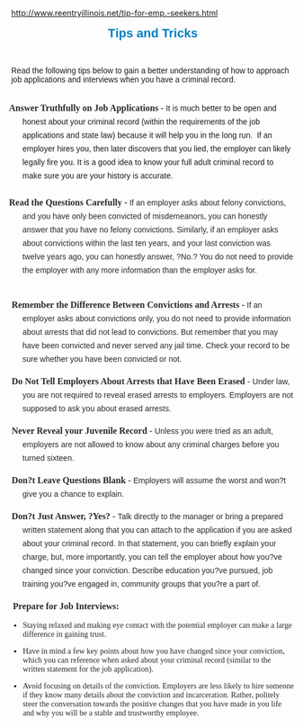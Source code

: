 http://www.reentryillinois.net/tip-for-emp.-seekers.html
<P style="TEXT-ALIGN: center"><SPAN><SPAN style="FONT-FAMILY: Arial,Helvetica,sans-serif; COLOR: rgb(0,128,192)"><SPAN style="FONT-SIZE: 22px; FONT-WEIGHT: bold; LINE-HEIGHT: 27px">Tips and Tricks</SPAN></SPAN></SPAN><BR></P>
<P></P>
<P style="TEXT-ALIGN: left"><BR></P>
<P></P>
<P></P>
<P><SPAN class=WEBON_FONT style="FONT-FAMILY: Arial,Helvetica,Sans-serif"><SPAN class=WEBON_SIZE style="FONT-SIZE: 14px">Read the following tips below to gain a better understanding of how to approach job applications and interviews when you have a criminal record.</SPAN></SPAN><BR><BR></P>
<P></P>
<P class=MsoNormal style="MARGIN: 0in 0in 0pt 15pt; LINE-HEIGHT: 18pt; TEXT-INDENT: -0.25in"><SPAN style="FONT-SIZE: 10pt; FONT-FAMILY: Symbol; COLOR: rgb(41,41,41)"><SPAN><SPAN style="FONT: 7pt 'Times New Roman'"><SPAN title="" style="FONT-WEIGHT: bold"><SPAN style="FONT-SIZE: 16px; FONT-FAMILY: 'Trebuchet MS'">A</SPAN></SPAN></SPAN></SPAN></SPAN><SPAN style="FONT-FAMILY: 'Trebuchet MS'; COLOR: rgb(41,41,41)"><SPAN title="" style="FONT-WEIGHT: bold"><SPAN style="FONT-SIZE: 16px">nswer Truthfully on Job Applications</SPAN></SPAN></SPAN><SPAN style="FONT-SIZE: 16px"><SPAN title="" style="FONT-WEIGHT: bold"><SPAN style="FONT-FAMILY: 'Trebuchet MS'; COLOR: rgb(41,41,41)"> -</SPAN></SPAN><SPAN style="FONT-FAMILY: 'Trebuchet MS'; COLOR: rgb(41,41,41)"> </SPAN></SPAN><SPAN class=WEBON_SIZE style="FONT-SIZE: 14px"><SPAN class=WEBON_FONT style="FONT-FAMILY: Arial,Helvetica,Sans-serif">It is much better to be open and honest about your criminal record (within the requirements of the job applications and state law) because it will help you in the long run. </SPAN></SPAN><SPAN><SPAN class=WEBON_SIZE style="FONT-SIZE: 14px"><SPAN class=WEBON_FONT style="FONT-FAMILY: Arial,Helvetica,Sans-serif">&nbsp;</SPAN></SPAN></SPAN><SPAN class=WEBON_SIZE style="FONT-SIZE: 14px"><SPAN class=WEBON_FONT style="FONT-FAMILY: Arial,Helvetica,Sans-serif">If an employer hires you, then later discovers that you lied, the employer can likely legally fire you. It is a good idea to know your full adult criminal record to make sure you are your history is accurate</SPAN></SPAN><SPAN style="FONT-SIZE: 16px"><SPAN style="FONT-FAMILY: 'Trebuchet MS'; COLOR: rgb(41,41,41)"><SPAN><SPAN class=WEBON_SIZE style="FONT-SIZE: 14px"><SPAN class=WEBON_FONT style="FONT-FAMILY: Arial,Helvetica,Sans-serif">. &nbsp; <BR></SPAN></SPAN></SPAN></SPAN></SPAN></P>
<P class=MsoNormal style="MARGIN: 0in 0in 0pt 15pt; LINE-HEIGHT: 18pt; TEXT-INDENT: -0.25in"><SPAN style="FONT-SIZE: 16px"><SPAN style="FONT-FAMILY: 'Trebuchet MS'; COLOR: rgb(41,41,41)"><SPAN><SPAN class=WEBON_SIZE style="FONT-SIZE: 14px"><SPAN class=WEBON_FONT style="FONT-FAMILY: Arial,Helvetica,Sans-serif"><BR></SPAN></SPAN></SPAN></SPAN></SPAN></P>
<P class=MsoNormal style="MARGIN: 0in 0in 0pt 15pt; LINE-HEIGHT: 18pt; TEXT-INDENT: -0.25in"><SPAN style="FONT-SIZE: 16px"><SPAN title="" style="FONT-WEIGHT: bold"><SPAN style="FONT-FAMILY: 'Trebuchet MS'; COLOR: rgb(41,41,41)">Read the Questions Carefully -</SPAN></SPAN><SPAN style="FONT-FAMILY: 'Trebuchet MS'; COLOR: rgb(41,41,41)"> <SPAN><SPAN class=WEBON_SIZE style="FONT-SIZE: 14px"><SPAN class=WEBON_FONT style="FONT-FAMILY: Arial,Helvetica,Sans-serif">If an employer asks about felony convictions, and you have only been convicted of misdemeanors, you can honestly answer that you have no felony convictions. Similarly, if an employer asks about convictions within the last ten years, and your last conviction was twelve years ago, you can honestly answer, ?No.? You do not need to provide the employer with any more information than the employer asks for.</SPAN></SPAN></SPAN></SPAN></SPAN></P>
<P class=MsoNormal style="MARGIN: 0in 0in 0pt 15pt; LINE-HEIGHT: 18pt; TEXT-INDENT: -0.25in"><BR></P>
<P></P>
<P class=MsoNormal style="MARGIN: 0in 0in 12pt 15pt; LINE-HEIGHT: 18pt; TEXT-INDENT: -0.25in"><SPAN style="FONT-SIZE: 10pt; FONT-FAMILY: Symbol; COLOR: rgb(41,41,41)"><SPAN><SPAN style="FONT: 7pt 'Times New Roman'">&nbsp;&nbsp;</SPAN></SPAN></SPAN><SPAN style="FONT-SIZE: 16px"><SPAN title="" style="FONT-WEIGHT: bold"><SPAN style="FONT-FAMILY: 'Trebuchet MS'; COLOR: rgb(41,41,41)">Remember the Difference Between Convictions and Arrests -</SPAN></SPAN><SPAN style="FONT-FAMILY: 'Trebuchet MS'; COLOR: rgb(41,41,41)"> <SPAN><SPAN class=WEBON_SIZE style="FONT-SIZE: 14px"><SPAN class=WEBON_FONT style="FONT-FAMILY: Arial,Helvetica,Sans-serif">If an employer asks about convictions only, you do not need to provide information about arrests that did not lead to convictions. But remember that you may have been convicted and never served any jail time. Check your record to be sure whether you have been convicted or not.</SPAN> </SPAN></SPAN></SPAN></SPAN></P>
<P></P>
<P class=MsoNormal style="MARGIN: 0in 0in 12pt 15pt; LINE-HEIGHT: 18pt; TEXT-INDENT: -0.25in"><SPAN style="FONT-SIZE: 10pt; FONT-FAMILY: Symbol; COLOR: rgb(41,41,41)"><SPAN><SPAN style="FONT: 7pt 'Times New Roman'">&nbsp;&nbsp;</SPAN></SPAN></SPAN><SPAN style="FONT-SIZE: 16px"><SPAN title="" style="FONT-WEIGHT: bold"><SPAN style="FONT-FAMILY: 'Trebuchet MS'; COLOR: rgb(41,41,41)">Do Not Tell Employers About Arrests that Have Been Erased</SPAN></SPAN><SPAN style="FONT-FAMILY: 'Trebuchet MS'; COLOR: rgb(41,41,41)"> - <SPAN><SPAN class=WEBON_SIZE style="FONT-SIZE: 14px"><SPAN class=WEBON_FONT style="FONT-FAMILY: Arial,Helvetica,Sans-serif">Under law, you are not required to reveal erased arrests to employers. Employers are not supposed to ask you about erased arrests.</SPAN></SPAN></SPAN></SPAN></SPAN></P>
<P></P>
<P class=MsoNormal style="MARGIN: 0in 0in 12pt 15pt; LINE-HEIGHT: 18pt; TEXT-INDENT: -0.25in"><SPAN style="FONT-SIZE: 10pt; FONT-FAMILY: Symbol; COLOR: rgb(41,41,41)"><SPAN><SPAN style="FONT: 7pt 'Times New Roman'">&nbsp;&nbsp;</SPAN></SPAN></SPAN><SPAN style="FONT-SIZE: 16px"><SPAN title="" style="FONT-WEIGHT: bold"><SPAN style="FONT-FAMILY: 'Trebuchet MS'; COLOR: rgb(41,41,41)">Never Reveal your Juvenile Record</SPAN></SPAN><SPAN style="FONT-FAMILY: 'Trebuchet MS'; COLOR: rgb(41,41,41)"> - <SPAN><SPAN class=WEBON_SIZE style="FONT-SIZE: 14px"><SPAN class=WEBON_FONT style="FONT-FAMILY: Arial,Helvetica,Sans-serif">Unless you were tried as an adult, employers are not allowed to know about any criminal charges before you turned sixteen.</SPAN></SPAN></SPAN></SPAN></SPAN></P>
<P></P>
<P class=MsoNormal style="MARGIN: 0in 0in 12pt 15pt; LINE-HEIGHT: 18pt; TEXT-INDENT: -0.25in"><SPAN style="FONT-SIZE: 10pt; FONT-FAMILY: Symbol; COLOR: rgb(41,41,41)"><SPAN><SPAN style="FONT: 7pt 'Times New Roman'">&nbsp;&nbsp;</SPAN></SPAN></SPAN><SPAN style="FONT-SIZE: 16px"><SPAN title="" style="FONT-WEIGHT: bold"><SPAN style="FONT-FAMILY: 'Trebuchet MS'; COLOR: rgb(41,41,41)">Don?t Leave Questions Blank</SPAN></SPAN><SPAN style="FONT-FAMILY: 'Trebuchet MS'; COLOR: rgb(41,41,41)"> - <SPAN><SPAN class=WEBON_SIZE style="FONT-SIZE: 14px"><SPAN class=WEBON_FONT style="FONT-FAMILY: Arial,Helvetica,Sans-serif">Employers will assume the worst and won?t give you a chance to explain.</SPAN></SPAN></SPAN></SPAN></SPAN></P>
<P></P>
<P class=MsoNormal style="MARGIN: 0in 0in 12pt 15pt; LINE-HEIGHT: 18pt; TEXT-INDENT: -0.25in"><SPAN style="FONT-SIZE: 10pt; FONT-FAMILY: Symbol; COLOR: rgb(41,41,41)"><SPAN><SPAN style="FONT: 7pt 'Times New Roman'">&nbsp;&nbsp;</SPAN></SPAN></SPAN><SPAN style="FONT-SIZE: 16px"><SPAN title="" style="FONT-WEIGHT: bold"><SPAN style="FONT-FAMILY: 'Trebuchet MS'; COLOR: rgb(41,41,41)">Don?t Just Answer, ?Yes?</SPAN></SPAN><SPAN style="FONT-FAMILY: 'Trebuchet MS'; COLOR: rgb(41,41,41)"> - <SPAN><SPAN class=WEBON_SIZE style="FONT-SIZE: 14px"><SPAN class=WEBON_FONT style="FONT-FAMILY: Arial,Helvetica,Sans-serif">Talk directly to the manager or bring a prepared written statement along that you can attach to the application if you are asked about your criminal record. In that statement, you can briefly explain your charge, but, more importantly, you can tell the employer about how you?ve changed since your conviction. Describe education you?ve pursued, job training you?ve engaged in, community groups that you?re a part of.</SPAN></SPAN></SPAN></SPAN></SPAN></P>
<P></P>
<P class=MsoNormal style="MARGIN: 0in 0in 0pt 15pt; LINE-HEIGHT: 18pt; TEXT-INDENT: -0.25in"><SPAN style="FONT-SIZE: 10pt; FONT-FAMILY: Symbol; COLOR: rgb(41,41,41)"><SPAN><SPAN style="FONT: 7pt 'Times New Roman'">&nbsp;&nbsp; </SPAN></SPAN></SPAN><SPAN style="FONT-SIZE: 16px"><SPAN title="" style="FONT-WEIGHT: bold"><SPAN style="FONT-FAMILY: 'Trebuchet MS'; COLOR: rgb(41,41,41)">Prepare for Job Interviews:</SPAN></SPAN></SPAN></P>
<P></P>
<UL style="FONT-SIZE: 12px">
<LI><SPAN style="FONT-SIZE: 16px"><SPAN style="FONT-FAMILY: 'Trebuchet MS'; COLOR: rgb(41,41,41)"><SPAN class=WEBON_SIZE style="FONT-SIZE: 14px">Staying relaxed and making eye contact with the potential employer can make a large difference in gaining trust. </SPAN></SPAN></SPAN></LI></UL>
<P><SPAN class=WEBON_SIZE style="FONT-SIZE: 14px"></SPAN></P>
<UL style="FONT-SIZE: 12px">
<LI><SPAN style="FONT-SIZE: 16px"><SPAN style="FONT-FAMILY: 'Trebuchet MS'; COLOR: rgb(41,41,41)"><SPAN class=WEBON_SIZE style="FONT-SIZE: 14px">Have in mind a few key points about how you have changed since your conviction, which you can reference when asked about your criminal record (similar to the written statement for the job application). </SPAN></SPAN></SPAN></LI></UL>
<P><SPAN class=WEBON_SIZE style="FONT-SIZE: 14px"></SPAN></P>
<UL style="FONT-SIZE: 12px">
<LI><SPAN style="FONT-FAMILY: 'Trebuchet MS'; COLOR: rgb(41,41,41)"><SPAN style="FONT-SIZE: 16px"><SPAN class=WEBON_SIZE style="FONT-SIZE: 14px">Avoid focusing on details of the conviction. Employers are less likely to hire someone if they know many details about the conviction and incarceration. Rather, politely steer the conversation towards the positive changes that you have made in you life and why you will be a stable and trustworthy employee. </SPAN></SPAN></SPAN></LI></UL>
<P></P>
<P></P>
<DIV class=clr></DIV>
